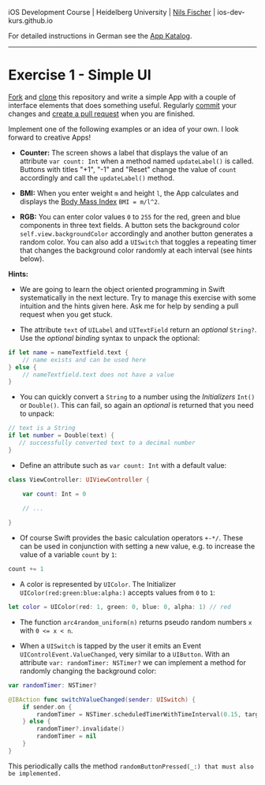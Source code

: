 iOS Development Course | Heidelberg University | [Nils Fischer](https://github.com/knly) | ios-dev-kurs.github.io

For detailed instructions in German see the [App Katalog](https://github.com/ios-dev-kurs/skript).

---

# Exercise 1 - Simple UI

[Fork](https://guides.github.com/activities/forking/) and [clone](http://gitref.org/creating/#clone) this repository and write a simple App with a couple of interface elements that does something useful. Regularly [commit](http://gitref.org/basic/#commit) your changes and [create a pull request](https://help.github.com/articles/creating-a-pull-request/) when you are finished.

Implement one of the following examples or an idea of your own. I look forward to creative Apps!

- **Counter:** The screen shows a label that displays the value of an attribute `var count: Int` when a method named `updateLabel()` is called. Buttons with titles "+1", "-1" and "Reset" change the value of `count` accordingly and call the `updateLabel()` method.

- **BMI:** When you enter weight `m` and height `l`, the App calculates and displays the [Body Mass Index](https://en.wikipedia.org/wiki/Body_mass_index) `BMI = m/l^2`.

- **RGB:** You can enter color values `0` to `255` for the red, green and blue components in three text fields. A button sets the background color `self.view.backgroundColor` accordingly and another button generates a random color. You can also add a `UISwitch` that toggles a repeating timer that changes the background color randomly at each interval (see hints below).

**Hints:**

- We are going to learn the object oriented programming in Swift systematically in the next lecture. Try to manage this exercise with some intuition and the hints given here. Ask me for help by sending a pull request when you get stuck.

- The attribute `text` of `UILabel` and `UITextField` return an _optional_ `String?`. Use the _optional binding_ syntax to unpack the optional:

```swift
if let name = nameTextfield.text {
    // name exists and can be used here
} else {
    // nameTextfield.text does not have a value
}
```

- You can quickly convert a `String` to a number using the _Initializers_ `Int()` or `Double()`. This can fail, so again an _optional_ is returned that you need to unpack:

```swift
// text is a String
if let number = Double(text) {
   // successfully converted text to a decimal number
}
```

- Define an attribute such as `var count: Int` with a default value:

```swift
class ViewController: UIViewController {

    var count: Int = 0
	
	// ...

}
```

- Of course Swift provides the basic calculation operators `+-*/`. These can be used in conjunction with setting a new value, e.g. to increase the value of a variable `count` by `1`:

```swift
count += 1
```

- A color is represented by `UIColor`. The Initializer `UIColor(red:green:blue:alpha:)` accepts values from `0` to `1`:

```swift
let color = UIColor(red: 1, green: 0, blue: 0, alpha: 1) // red
```

- The function `arc4random_uniform(n)` returns pseudo random numbers `x` with `0 <= x < n`.

- When a `UISwitch` is tapped by the user it emits an Event `UIControlEvent.ValueChanged`, very similar to a `UIButton`. With an attribute `var: randomTimer: NSTimer?` we can implement a method for randomly changing the background color:

```swift
var randomTimer: NSTimer?

@IBAction func switchValueChanged(sender: UISwitch) {
	if sender.on {
		randomTimer = NSTimer.scheduledTimerWithTimeInterval(0.15, target: self, selector: "randomButtonPressed:", userInfo: nil, repeats:true)
    } else {
        randomTimer?.invalidate()
        randomTimer = nil
	}
}
```

This periodically calls the method `randomButtonPressed(_:) that must also be implemented.`
